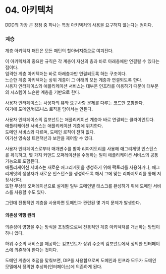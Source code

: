 # 04. 아키텍처

DDD의 가장 큰 장점 중 하나는 특정 아키텍처의 사용을 요구하지 않는다는 점이다.

### 계층

계층 아키텍처 패턴은 모든 패턴의 할아버지쯤으로 여겨진다.

이 아키텍처의 중요한 규칙은 각 계층이 자신의 층과 바로 아래층에만 연결될 수 있다는 점이다.  
엄격한 계층 아키텍처는 바로 아래층과만 연결되도록 하는 구조이다.  
느슨한 계층 아키텍처는 상위 계층이 그 아래의 모든 계층과 연결되도록 한다.  
사용자 인터페이스와 애플리케이션 서비스는 대부분 인프라를 이용하기 때문에 대부분의 시스템이 느슨한 계층을 기반으로 한다.

사용자 인터페이스는 사용자의 뷰와 요구사항 문제를 다루는 코드만 포함한다.  
여기에 도메인/비즈니스 로직을 담아서는 안된다.

사용자 인터페이스의 컴포넌트는 애플리케이션 계층과 바로 연결되는 클라이언트다.  
애플리케이션 서비스는 애플리케이션 계층에 위치한다.  
도메인 서비스와 다르며, 도메인 로직이 전혀 없다.  
여기선 영속성 트랜잭션과 보안을 제어할 수 있다.

사용자 인터페이스로부터 매개변수를 받아 리파지토리를 사용해 애그리게잇 인스턴스를 획득하고, 몇 가지 커맨드 오퍼레이션을 수행하는 일이 애플리케이션 서비스의 공통 기능으로 포함된다.  
애플리케이션 서비스는 새로운 애그리게잇을 생성하기 위해 팩토리를 사용하거나, 애그리게잇의 생성자가 새로운 인스턴스를 생성하도록 해서 그에 맞는 리파지토리를 통해 저장시킨다.  
또한 무상태 오퍼레이션으로 설계된 일부 도메인별 태스크를 완성하기 위해 도메인 서비스를 사용할 수도 있다.

그런데 전통적인 계층을 사용하면 도메인과 관련된 몇 가지 문제가 발생한다.

#### 의존성 역행 원리

의존성이 영향을 주는 방식을 조정함으로써 전통적인 계층 아키텍처를 개선하는 방법이 하나 있다.

하위 수준의 서비스를 제공하는 컴포넌트가 상위 수준의 컴포넌트에서 정의한 인터페이스에 의존해야 한다는 것이다.

도메인 계층에 초점을 맞춰보면, DIP를 사용함으로써 도메인과 인프라 모두가 도메인 모델에서 정의한 추상화(인터페이스)에 의존하게 된다.